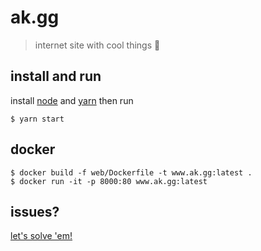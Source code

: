 # ak.gg

> internet site with cool things 🎉

## install and run

install [node](https://nodejs.org/en/download/) and [yarn](https://yarnpkg.com/lang/en/docs/install/) then run

```
$ yarn start
```

## docker

```
$ docker build -f web/Dockerfile -t www.ak.gg:latest .
$ docker run -it -p 8000:80 www.ak.gg:latest
```

## issues?

[let's solve 'em!](https://github.com/L1fescape/ak.gg/issues/new)